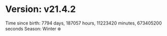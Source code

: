 # Version: v21.4.2
Time since birth: 7794 days, 187057 hours, 11223420 minutes, 673405200 seconds
Season: Winter ❄️
